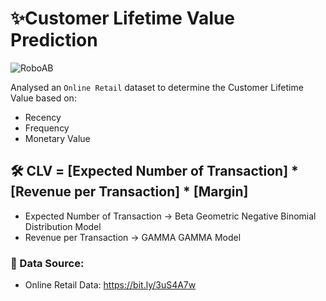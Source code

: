 # ✨Customer Lifetime Value Prediction
![RoboAB](https://user-images.githubusercontent.com/67474818/136611831-e33e66a9-972d-446e-a913-d153016505dc.gif)

Analysed an `Online Retail` dataset to determine the Customer Lifetime Value based on:
- Recency
- Frequency
- Monetary Value
##  🛠 CLV = [Expected Number of Transaction] * [Revenue per Transaction] * [Margin]
- Expected Number of Transaction -> Beta Geometric Negative Binomial Distribution Model
- Revenue per Transaction -> GAMMA GAMMA Model

### 🚀 Data Source:
- Online Retail Data: https://bit.ly/3uS4A7w

